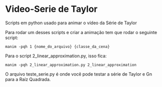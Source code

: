 # Video-Serie de Taylor
Scripts em python usado para animar o vídeo da Série de Taylor

Para rodar um desses scripts e criar a animação tem que rodar o seguinte script:

    manim -pqh 1 {nome_do_arquivo} {classe_da_cena}

Para o script 2_linear_approximation.py, isso fica:

    manim -pqh 2_linear_approximation.py 2_linear_approximation


O arquivo teste_serie.py é onde você pode testar a série de Taylor e Gn para a Raíz Quadrada.
